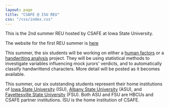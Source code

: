 ```yaml
---
layout: page
title: "CSAFE @ ISU REU"
css: "/css/index.css"
---
```


This is the 2nd summer REU hosted by CSAFE at Iowa State University. 

The website for the first REU summer is [here](https://csafe-isu.github.io/reu17/)

This summer, the six students will be working on either a [human factors](https://forensicstats.org/our-research/human-factors/) or a [handwriting analysis](https://forensicstats.org/our-research/statistical-foundations/handwriting-question-document-analysis/) project. They will be using statistical methods to investigate variables influencing mock jurors' verdicts, and to automatically classify handwrittend characters. More detail will be posted as it becomes available. 

This summer, our six outstanding students represent their home institutions of [Iowa State University](https://www.iastate.edu/) (ISU), [Albany State University](https://www.asurams.edu/archives/east/natural-sciences/) (ASU), and [Fayettesville State University](https://www.uncfsu.edu/academics/colleges-schools-and-departments/college-of-arts-and-sciences/department-of-biological-sciences/forensic-science-(bs)) (FSU). Both ASU and FSU are HBCUs and CSAFE partner institutions. ISU is the home institution of CSAFE.  

